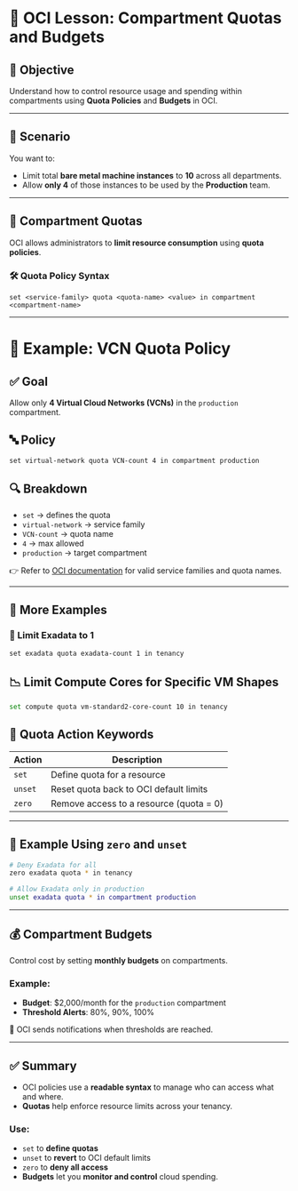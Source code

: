 # 📘 OCI Lesson: Compartment Quotas and Budgets

## 🎯 Objective
Understand how to control resource usage and spending within compartments using **Quota Policies** and **Budgets** in OCI.

---

## 🧠 Scenario
You want to:
- Limit total **bare metal machine instances** to **10** across all departments.
- Allow **only 4** of those instances to be used by the **Production** team.

---

## 📌 Compartment Quotas

OCI allows administrators to **limit resource consumption** using **quota policies**.

### 🛠️ Quota Policy Syntax
```text
set <service-family> quota <quota-name> <value> in compartment <compartment-name>
```

---

# 🧾 Example: VCN Quota Policy

## ✅ Goal  
Allow only **4 Virtual Cloud Networks (VCNs)** in the `production` compartment.

## 🔤 Policy  
```text
set virtual-network quota VCN-count 4 in compartment production
```

## 🔍 Breakdown

- `set` → defines the quota  
- `virtual-network` → service family  
- `VCN-count` → quota name  
- `4` → max allowed  
- `production` → target compartment  

👉 Refer to [OCI documentation](https://docs.oracle.com/en-us/iaas/Content/GSG/Reference/servicelimits.htm) for valid service families and quota names.

---

## 🧾 More Examples

### 🚫 Limit Exadata to 1
```text
set exadata quota exadata-count 1 in tenancy
```

## 📉 Limit Compute Cores for Specific VM Shapes

```bash
set compute quota vm-standard2-core-count 10 in tenancy
```

## 🔁 Quota Action Keywords

| Action | Description                                  |
|--------|----------------------------------------------|
| `set`  | Define quota for a resource                  |
| `unset`| Reset quota back to OCI default limits       |
| `zero` | Remove access to a resource (quota = 0)      |

---

## 🧪 Example Using `zero` and `unset`

```bash
# Deny Exadata for all
zero exadata quota * in tenancy

# Allow Exadata only in production
unset exadata quota * in compartment production
```

---

## 💰 Compartment Budgets

Control cost by setting **monthly budgets** on compartments.

### Example:

- **Budget**: $2,000/month for the `production` compartment  
- **Threshold Alerts**: 80%, 90%, 100%

🔔 OCI sends notifications when thresholds are reached.

---

## ✅ Summary

- OCI policies use a **readable syntax** to manage who can access what and where.
- **Quotas** help enforce resource limits across your tenancy.

### Use:
- `set` to **define quotas**
- `unset` to **revert** to OCI default limits
- `zero` to **deny all access**
- **Budgets** let you **monitor and control** cloud spending.

